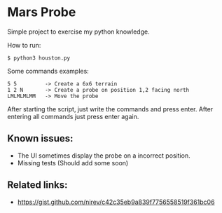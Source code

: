 # Mars Probe

Simple project to exercise my python knowledge.

How to run:
```
$ python3 houston.py
```

Some commands examples:
```
5 5         -> Create a 6x6 terrain
1 2 N       -> Create a probe on position 1,2 facing north
LMLMLMLMM   -> Move the probe
```

After starting the script, just write the commands and press enter. After entering all commands just press enter again.

## Known issues:
* The UI sometimes display the probe on a incorrect position.
* Missing tests (Should add some soon)

## Related links:
* https://gist.github.com/nirev/c42c35eb9a839f7756558519f361bc06
